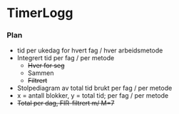 # TimerLogg

### Plan

* tid per ukedag for hvert fag / hver arbeidsmetode
* Integrert tid per fag / per metode
  * ~~Hver for seg~~
  * Sammen
  * ~~Filtrert~~
* Stolpediagram av total tid brukt per fag / per metode
* x = antall blokker, y = total tid; per fag / per metode
* ~~Total per dag, FIR-filtrert m/ M=7~~